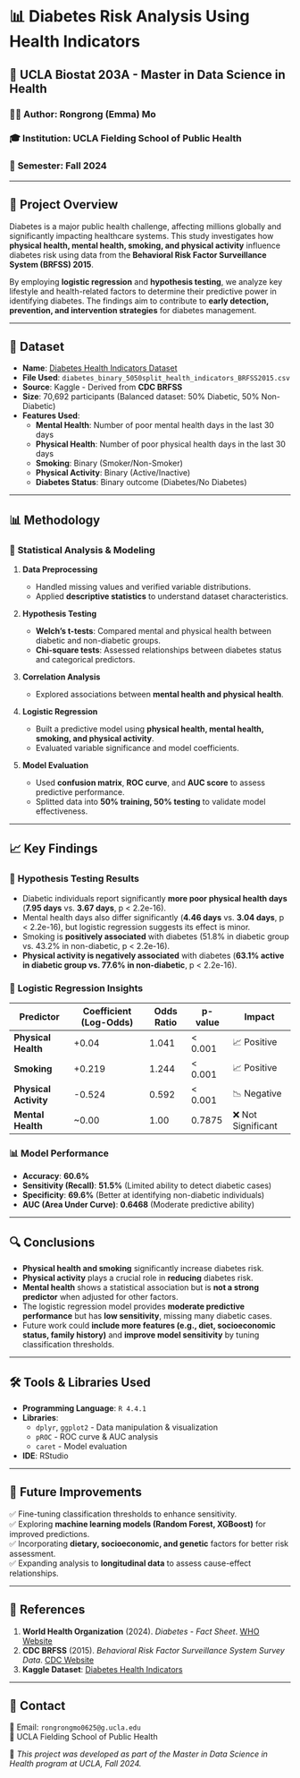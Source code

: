 # 📊 Diabetes Risk Analysis Using Health Indicators

## 🏥 UCLA Biostat 203A - Master in Data Science in Health

### 👩‍🔬 **Author**: Rongrong (Emma) Mo  
### 🎓 **Institution**: UCLA Fielding School of Public Health  
### 📅 **Semester**: Fall 2024  

---

## 📌 **Project Overview**
Diabetes is a major public health challenge, affecting millions globally and significantly impacting healthcare systems. This study investigates how **physical health, mental health, smoking, and physical activity** influence diabetes risk using data from the **Behavioral Risk Factor Surveillance System (BRFSS) 2015**. 

By employing **logistic regression** and **hypothesis testing**, we analyze key lifestyle and health-related factors to determine their predictive power in identifying diabetes. The findings aim to contribute to **early detection, prevention, and intervention strategies** for diabetes management.

---

## 📂 **Dataset**
- **Name**: [Diabetes Health Indicators Dataset](https://www.kaggle.com/datasets/alexteboul/diabetes-health-indicators-dataset)
- **File Used**: `diabetes_binary_5050split_health_indicators_BRFSS2015.csv`
- **Source**: Kaggle - Derived from **CDC BRFSS**  
- **Size**: 70,692 participants (Balanced dataset: 50% Diabetic, 50% Non-Diabetic)
- **Features Used**:
  - **Mental Health**: Number of poor mental health days in the last 30 days
  - **Physical Health**: Number of poor physical health days in the last 30 days
  - **Smoking**: Binary (Smoker/Non-Smoker)
  - **Physical Activity**: Binary (Active/Inactive)
  - **Diabetes Status**: Binary outcome (Diabetes/No Diabetes)

---

## 📊 **Methodology**
### 🧪 **Statistical Analysis & Modeling**
1. **Data Preprocessing**
   - Handled missing values and verified variable distributions.
   - Applied **descriptive statistics** to understand dataset characteristics.

2. **Hypothesis Testing**
   - **Welch’s t-tests**: Compared mental and physical health between diabetic and non-diabetic groups.
   - **Chi-square tests**: Assessed relationships between diabetes status and categorical predictors.

3. **Correlation Analysis**
   - Explored associations between **mental health and physical health**.

4. **Logistic Regression**
   - Built a predictive model using **physical health, mental health, smoking, and physical activity**.
   - Evaluated variable significance and model coefficients.

5. **Model Evaluation**
   - Used **confusion matrix**, **ROC curve**, and **AUC score** to assess predictive performance.
   - Splitted data into **50% training, 50% testing** to validate model effectiveness.

---

## 📈 **Key Findings**
### 🔬 **Hypothesis Testing Results**
- Diabetic individuals report significantly **more poor physical health days** (**7.95 days** vs. **3.67 days**, p < 2.2e-16).
- Mental health days also differ significantly (**4.46 days** vs. **3.04 days**, p < 2.2e-16), but logistic regression suggests its effect is minor.
- Smoking is **positively associated** with diabetes (51.8% in diabetic group vs. 43.2% in non-diabetic, p < 2.2e-16).
- **Physical activity is negatively associated** with diabetes (**63.1% active in diabetic group vs. 77.6% in non-diabetic**, p < 2.2e-16).

### 🤖 **Logistic Regression Insights**
| Predictor        | Coefficient (Log-Odds) | Odds Ratio | p-value | Impact |
|-----------------|----------------------|-----------|---------|--------|
| **Physical Health**  | +0.04   | 1.041  | < 0.001 | 📈 Positive |
| **Smoking**         | +0.219  | 1.244  | < 0.001 | 📈 Positive |
| **Physical Activity** | -0.524  | 0.592  | < 0.001 | 📉 Negative |
| **Mental Health**   | ~0.00   | 1.00   | 0.7875  | ❌ Not Significant |

### 📊 **Model Performance**
- **Accuracy**: **60.6%**
- **Sensitivity (Recall)**: **51.5%** (Limited ability to detect diabetic cases)
- **Specificity**: **69.6%** (Better at identifying non-diabetic individuals)
- **AUC (Area Under Curve)**: **0.6468** (Moderate predictive ability)

---

## 🔍 **Conclusions**
- **Physical health and smoking** significantly increase diabetes risk.
- **Physical activity** plays a crucial role in **reducing** diabetes risk.
- **Mental health** shows a statistical association but is **not a strong predictor** when adjusted for other factors.
- The logistic regression model provides **moderate predictive performance** but has **low sensitivity**, missing many diabetic cases.
- Future work could **include more features (e.g., diet, socioeconomic status, family history)** and **improve model sensitivity** by tuning classification thresholds.

---

## 🛠 **Tools & Libraries Used**
- **Programming Language**: `R 4.4.1`
- **Libraries**:
  - `dplyr`, `ggplot2` - Data manipulation & visualization
  - `pROC` - ROC curve & AUC analysis
  - `caret` - Model evaluation
- **IDE**: RStudio  

---

## 📌 **Future Improvements**
✅ Fine-tuning classification thresholds to enhance sensitivity.  
✅ Exploring **machine learning models (Random Forest, XGBoost)** for improved predictions.  
✅ Incorporating **dietary, socioeconomic, and genetic** factors for better risk assessment.  
✅ Expanding analysis to **longitudinal data** to assess cause-effect relationships.

---

## 📜 **References**
1. **World Health Organization** (2024). *Diabetes - Fact Sheet*. [WHO Website](https://www.who.int/news-room/fact-sheets/detail/diabetes)
2. **CDC BRFSS** (2015). *Behavioral Risk Factor Surveillance System Survey Data*. [CDC Website](https://www.cdc.gov/brfss/index.html)
3. **Kaggle Dataset**: [Diabetes Health Indicators](https://www.kaggle.com/datasets/alexteboul/diabetes-health-indicators-dataset)

---

## 📧 **Contact**
📩 Email: `rongrongmo0625@g.ucla.edu`  
📍 UCLA Fielding School of Public Health  

🚀 *This project was developed as part of the Master in Data Science in Health program at UCLA, Fall 2024.*
